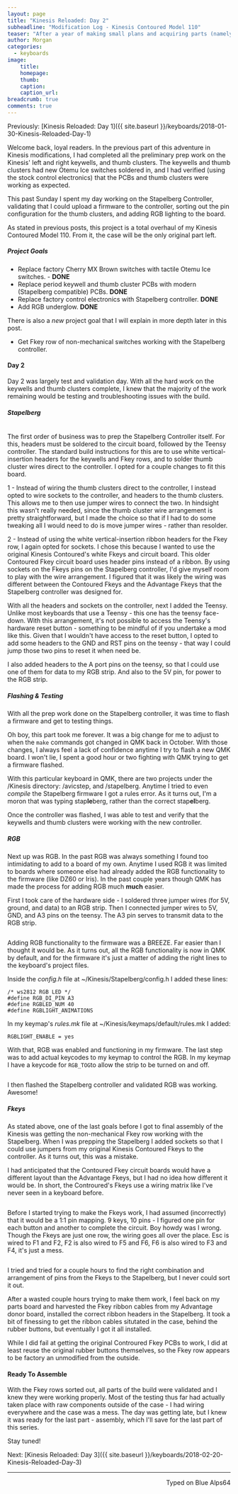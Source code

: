 ```yaml
---
layout: page
title: "Kinesis Reloaded: Day 2"
subheadline: "Modification Log - Kinesis Contoured Model 110"
teaser: "After a year of making small plans and acquiring parts (namely a Stapelberg controller), I was ready to start modifications to the Kinesis. Last Sunday was Day 1 of a multi-part project. These modifications will completely rebuild the Kinesis from the ground up. When I'm done, the only thing that will remain from the original board is the case."
author: Morgan
categories:
  - keyboards
image:
    title:
    homepage:
    thumb:
    caption:
    caption_url:
breadcrumb: true
comments: true
---
```


Previously: [Kinesis Reloaded: Day 1]({{ site.baseurl }}/keyboards/2018-01-30-Kinesis-Reloaded-Day-1)

Welcome back, loyal readers. In the previous part of this adventure in Kinesis modifications, I had completed all the preliminary prep work on the Kinesis' left and right keywells, and thumb clusters. The keywells and thumb clusters had new Otemu Ice switches soldered in, and I had verified (using the stock control electronics) that the PCBs and thumb clusters were working as expected.

This past Sunday I spent my day working on the Stapelberg Controller, validating that I could upload a firmware to the controller, sorting out the pin configuration for the thumb clusters, and adding RGB lighting to the board.

As stated in previous posts, this project is a total overhaul of my Kinesis Contoured Model 110. From it, the case will be the only original part left.

##### Project Goals

+ Replace factory Cherry MX Brown switches with tactile Otemu Ice switches. - **DONE**
+ Replace period keywell and thumb cluster PCBs with modern (Stapelberg compatible) PCBs. **DONE**
+ Replace factory control electronics with Stapelberg controller. **DONE**
+ Add RGB underglow. **DONE**

There is also a _new_ project goal that I will explain in more depth later in this post.

+ Get Fkey row of non-mechanical switches working with the Stapelberg controller.

#### Day 2

Day 2 was largely test and validation day. With all the hard work on the keywells and thumb clusters complete, I knew that the majority of the work remaining would be testing and troubleshooting issues with the build.

##### Stapelberg

<center>
<a href="https://imgur.com/KqmHOVh.jpg" data-fancybox>
	<img src="https://imgur.com/KqmHOVh.jpg" alt="" />
</a></center>

The first order of business was to prep the Stapelberg Controller itself. For this, headers must be soldered to the circuit board, followed by the Teensy controller. The standard build instructions for this are to use white vertical-insertion headers for the keywells and Fkey rows, and to solder thumb cluster wires direct to the controller. I opted for a couple changes to fit this board.

1 - Instead of wiring the thumb clusters direct to the controller, I instead opted to wire sockets to the controller, and headers to the thumb clusters. This allows me to then use jumper wires to connect the two. In hindsight this wasn't really needed, since the thumb cluster wire arrangement is pretty straightforward, but I made the choice so that if I had to do some tweaking all I would need to do is move jumper wires - rather than resolder.

2 - Instead of using the white vertical-insertion ribbon headers for the Fkey row, I again opted for sockets. I chose this because I wanted to use the original Kinesis Contoured's white Fkeys and circuit board. This older Contoured Fkey circuit board uses header pins instead of a ribbon. By using sockets on the Fkeys pins on the Stapelberg controller, I'd give myself room to play with the wire arrangement. I figured that it was likely the wiring was different between the Contoured Fkeys and the Advantage Fkeys that the Stapelberg controller was designed for.

With all the headers and sockets on the controller, next I added the Teensy. Unlike most keyboards that use a Teensy - this one has the teensy face-down. With this arrangement, it's not possible to access the Teensy's hardware reset button - something to be mindful of if you undertake a mod like this. Given that I wouldn't have access to the reset button, I opted to add some headers to the GND and RST pins on the teensy - that way I could jump those two pins to reset it when need be.

I also added headers to the A port pins on the teensy, so that I could use one of them for data to my RGB strip. And also to the 5V pin, for power to the RGB strip.

##### Flashing & Testing

With all the prep work done on the Stapelberg controller, it was time to flash a firmware and get to testing things.

Oh boy, this part took me forever. It was a big change for me to adjust to when the ```make``` commands got changed in QMK back in October. With those changes, I always feel a lack of confidence anytime I try to flash a new QMK board. I won't lie, I spent a good hour or two fighting with QMK trying to get a firmware flashed.

With this particular keyboard in QMK, there are two projects under the /Kinesis directory: /avicstep, and /stapelberg. Anytime I tried to even _compile_ the Stapelberg firmware I got a rules error. As it turns out, I'm a moron that was typing stap**le**berg, rather than the correct stap**el**berg.

Once the controller was flashed, I was able to test and verify that the keywells and thumb clusters were working with the new controller.

##### RGB

Next up was RGB. In the past RGB was always something I found too intimidating to add to a board of my own. Anytime I used RGB it was limited to boards where someone else had already added the RGB functionality to the firmware (like DZ60 or Iris). In the past couple years though QMK has made the process for adding RGB much **much** easier.

First I took care of the hardware side - I soldered three jumper wires (for 5V, ground, and data) to an RGB strip. Then I connected jumper wires to 5V, GND, and A3 pins on the teensy. The A3 pin serves to transmit data to the RGB strip.

<center>
<a href="https://imgur.com/fiXOYvP.jpg" data-fancybox>
	<img src="https://imgur.com/fiXOYvP.jpg" alt="" />
</a></center>

Adding RGB functionality to the firmware was a BREEZE. Far easier than I thought it would be. As it turns out, all the RGB functionality is now in QMK by default, and for the firmware it's just a matter of adding the right lines to the keyboard's project files.

Inside the _config.h_ file at ~/Kinesis/Stapelberg/config.h I added these lines:

```
/* ws2812 RGB LED */
#define RGB_DI_PIN A3
#define RGBLED_NUM 40
#define RGBLIGHT_ANIMATIONS
```

In my keymap's _rules.mk_ file at ~/Kinesis/keymaps/default/rules.mk I added:

```
RGBLIGHT_ENABLE = yes
```

With that, RGB was enabled and functioning in my firmware. The last step was to add actual keycodes to my keymap to control the RGB. In my keymap I have a keycode for ```RGB_TOG```to allow the strip to be turned on and off.

<center>
<a href="https://imgur.com/ONU9wmw.jpg" data-fancybox>
	<img src="https://imgur.com/ONU9wmw.jpg" alt="" />
</a></center>

I then flashed the Stapelberg controller and validated RGB was working. Awesome!

##### Fkeys

As stated above, one of the last goals before I got to final assembly of the Kinesis was getting the non-mechanical Fkey row working with the Stapelberg. When I was prepping the Stapelberg I added sockets so that I could use jumpers from my original Kinesis Contoured Fkeys to the controller. As it turns out, this was a mistake.

I had anticipated that the Contoured Fkey circuit boards would have a different layout than the Advantage Fkeys, but I had no idea how different it would be. In short, the Controured's Fkeys use a wiring matrix like I've never seen in a keyboard before.

<center>
<a href="https://imgur.com/JbCUWpk.jpg" data-fancybox>
	<img src="https://imgur.com/JbCUWpk.jpg" alt="" />
</a></center>

Before I started trying to make the Fkeys work, I had assumed (incorrectly) that it would be a 1:1 pin mapping. 9 keys, 10 pins - I figured one pin for each button and another to complete the circuit. Boy howdy was I wrong. Though the Fkeys are just one row, the wiring goes all over the place. Esc is wired to F1 and F2, F2 is also wired to F5 and F6, F6 is also wired to F3 and F4, it's just a mess.

<center>
<a href="https://imgur.com/FKCHqxy.jpg" data-fancybox>
	<img src="https://imgur.com/FKCHqxy.jpg" alt="" />
</a></center>

I tried and tried for a couple hours to find the right combination and arrangement of pins from the Fkeys to the Stapelberg, but I never could sort it out.

After a wasted couple hours trying to make them work, I feel back on my parts board and harvested the Fkey ribbon cables from my Advantage donor board, installed the correct ribbon headers in the Stapelberg. It took a bit of finessing to get the ribbon cables situtated in the case, behind the rubber buttons, but eventually I got it all installed.

While I did fail at getting the original Controured Fkey PCBs to work, I did at least reuse the original rubber buttons themselves, so the Fkey row appears to be factory an unmodified from the outside.

#### Ready To Assemble

With the Fkey rows sorted out, all parts of the build were validated and I knew they were working properly. Most of the testing thus far had actually taken place with raw components outside of the case - I had wiring everywhere and the case was a mess. The day was getting late, but I knew it was ready for the last part - assembly, which I'll save for the last part of this series.

Stay tuned!

Next: [Kinesis Reloaded: Day 3]({{ site.baseurl }}/keyboards/2018-02-20-Kinesis-Reloaded-Day-3)

---
<p align="right">Typed on Blue Alps64</p>
